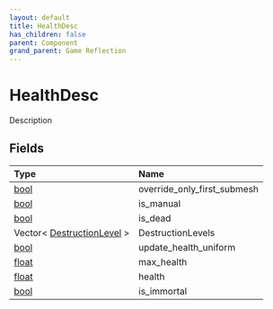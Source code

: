 ```yaml
---
layout: default
title: HealthDesc
has_children: false
parent: Component
grand_parent: Game Reflection
---
```

# HealthDesc
Description 

## Fields
| Type | Name |
|:-------------|:--------------|
| [bool](/game-reflection/components/bool.md) | override_only_first_submesh |
| [bool](/game-reflection/components/bool.md) | is_manual |
| [bool](/game-reflection/components/bool.md) | is_dead |
| Vector< [DestructionLevel](/game-reflection/classes/destruction_level.md) > | DestructionLevels |
| [bool](/game-reflection/components/bool.md) | update_health_uniform |
| [float](/game-reflection/components/float.md) | max_health |
| [float](/game-reflection/components/float.md) | health |
| [bool](/game-reflection/components/bool.md) | is_immortal |
